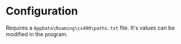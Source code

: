 # Configuration
Requires a `AppData\Roaming\cs490\paths.txt` file. It's values can be modified in the program.